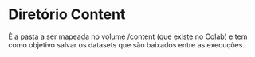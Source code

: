 # Diretório Content

É a pasta a ser mapeada no volume /content (que existe no Colab) e tem como objetivo salvar os datasets que são baixados entre as execuções.
